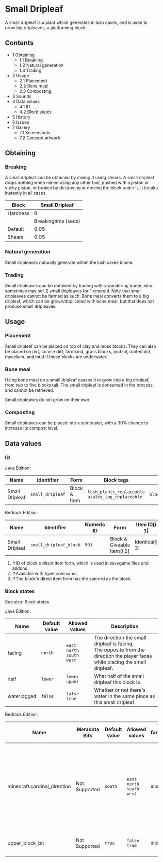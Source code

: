 # Small Dripleaf
A  small dripleaf is a plant which generates in lush caves, and is used to grow big dripleaves, a platforming block.

## Contents
- 1 Obtaining
	- 1.1 Breaking
	- 1.2 Natural generation
	- 1.3 Trading
- 2 Usage
	- 2.1 Placement
	- 2.2 Bone meal
	- 2.3 Composting
- 3 Sounds
- 4 Data values
	- 4.1 ID
	- 4.2 Block states
- 5 History
- 6 Issues
- 7 Gallery
	- 7.1 Screenshots
	- 7.2 Concept artwork

## Obtaining
### Breaking
A small dripleaf can be obtained by mining it using shears. A small dripleaf drops nothing when mined using any other tool, pushed with a piston or sticky piston, or broken by destroying or moving the block under it. It breaks instantly in all cases.

| Block    | Small Dripleaf      |
|----------|---------------------|
| Hardness | 0                   |
|          | Breakingtime (secs) |
| Default  | 0.05                |
| Shears   | 0.05                |

### Natural generation
Small dripleaves naturally generate within the lush caves biome.


### Trading
Small dripleaves can be obtained by trading with a wandering trader, who sometimes may sell 2 small dripleaves for 1 emerald. Note that small dripleaves cannot be farmed as such:  Bone meal converts them to a big dripleaf, which can be grown/duplicated with bone meal, but that does not produce small dripleaves.

## Usage
### Placement
Small dripleaf can be placed on top of clay and moss blocks. They can also be placed on dirt, coarse dirt, farmland, grass blocks, podzol, rooted dirt, mycelium, and mud if these blocks are underwater.

### Bone meal
Using bone meal on a small dripleaf causes it to grow into a big dripleaf, from two to five blocks tall. The small dripleaf is consumed in the process, and cannot be retrieved.

Small dripleaves do not grow on their own.

### Composting
Small dripleaves can be placed into a composter, with a 30% chance to increase its compost level.

## Data values
### ID
Java Edition:

| Name           | Identifier       | Form         | Block tags                                             | Translation key                  |
|----------------|------------------|--------------|--------------------------------------------------------|----------------------------------|
| Small Dripleaf | `small_dripleaf` | Block & Item | `lush_plants_replaceable`<br/>`azalea_log_replaceable` | `block.minecraft.small_dripleaf` |

Bedrock Edition:

| Name           | Identifier             | Numeric ID | Form                       | Item ID[i 1]   | Translation key                  |
|----------------|------------------------|------------|----------------------------|----------------|----------------------------------|
| Small Dripleaf | `small_dripleaf_block` | `591`      | Block & Giveable Item[i 2] | Identical[i 3] | `tile.small_dripleaf_block.name` |

1. ↑ID of block's direct item form, which is used in savegame files and addons.
2. ↑Available with /give command.
3. ↑The block's direct item form has the same id as the block.

### Block states
See also: Block states

Java Edition:

| Name        | Default value | Allowed values                            | Description                                                                                                                        |
|-------------|---------------|-------------------------------------------|------------------------------------------------------------------------------------------------------------------------------------|
| facing      | `north`       | `east`<br/>`north`<br/>`south`<br/>`west` | The direction the small dripleaf is facing.<br/>The opposite from the direction the player faces while placing the small dripleaf. |
| half        | `lower`       | `lower`<br/>`upper`                       | What half of the small dripleaf this block is.                                                                                     |
| waterlogged | `false`       | `false`<br/>`true`                        | Whether or not there's water in the same place as this small dripleaf.                                                             |

Bedrock Edition:

| Name                         | Metadata Bits | Default value | Allowed values                            | Values forMetadata Bits | Description                                                                                                                        |
|------------------------------|---------------|---------------|-------------------------------------------|-------------------------|------------------------------------------------------------------------------------------------------------------------------------|
| minecraft:cardinal_direction | Not Supported | `south`       | `east`<br/>`north`<br/>`south`<br/>`west` | `Unsupported`           | The direction the small dripleaf is facing.<br/>The opposite from the direction the player faces while placing the small dripleaf. |
| upper_block_bit              | Not Supported | `true`        | `false`<br/>`true`                        | `Unsupported`           | What half of the small dripleaf this block is.                                                                                     |




